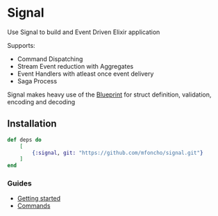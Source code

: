 # Signal

Use Signal to build and Event Driven Elixir application

Supports:
- Command Dispatching
- Stream Event reduction with Aggregates
- Event Handlers with atleast once event delivery
- Saga Process

Signal makes heavy use of the [Blueprint](https://github.com/mfoncho/blueprint.git)
for struct definition, validation, encoding and decoding

## Installation

```elixir
def deps do
    [
        {:signal, git: "https://github.com/mfoncho/signal.git"}
    ]
end
```

### Guides
- [Getting started](guides/getting_started.md)
- [Commands](guides/commands.md)

